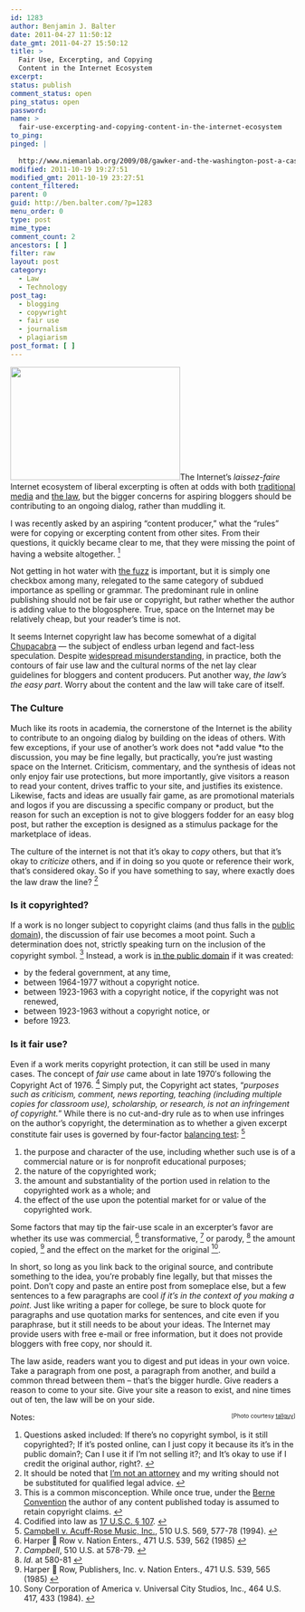 ```yaml
---
id: 1283
author: Benjamin J. Balter
date: 2011-04-27 11:50:12
date_gmt: 2011-04-27 15:50:12
title: >
  Fair Use, Excerpting, and Copying
  Content in the Internet Ecosystem
excerpt:
status: publish
comment_status: open
ping_status: open
password:
name: >
  fair-use-excerpting-and-copying-content-in-the-internet-ecosystem
to_ping:
pinged: |
  
  http://www.niemanlab.org/2009/08/gawker-and-the-washington-post-a-case-study-in-fair-use/
modified: 2011-10-19 19:27:51
modified_gmt: 2011-10-19 23:27:51
content_filtered:
parent: 0
guid: http://ben.balter.com/?p=1283
menu_order: 0
type: post
mime_type:
comment_count: 2
ancestors: [ ]
filter: raw
layout: post
category:
  - Law
  - Technology
post_tag:
  - blogging
  - copywright
  - fair use
  - journalism
  - plagiarism
post_format: [ ]
---
```

<img class="size-medium wp-image-1396 alignright" title="Copier" src="http://ben.balter.com/wp-content/uploads/2011/04/2146845610_ebd95e5f4e_b-300x200.jpg" alt="" width="300" height="200" />The Internet’s *laissez-faire* Internet ecosystem of liberal excerpting is often at odds with both [traditional][1] [media][2] and [the law][3], but the bigger concerns for aspiring bloggers should be contributing to an ongoing dialog, rather than muddling it.

I was recently asked by an aspiring “content producer,” what the “rules” were for copying or excerpting content from other sites. From their questions, it quickly became clear to me, that they were missing the point of having a website altogether. <a class="simple-footnote" title="Questions asked included: If there&#8217;s no copyright symbol, is it still copyrighted?; If it&#8217;s posted online, can I just copy it because its it&#8217;s in the public domain?; Can I use it if I&#8217;m not selling it?; and It&#8217;s okay to use if I credit the original author, right?." id="return-note-2020-1" href="#note-2020-1"><sup>1</sup></a>

Not getting in hot water with [the fuzz][4] is important, but it is simply one checkbox among many, relegated to the same category of subdued importance as spelling or grammar. The predominant rule in online publishing should not be fair use or copyright, but rather whether the author is adding value to the blogosphere. True, space on the Internet may be relatively cheap, but your reader’s time is not.

It seems Internet copyright law has become somewhat of a digital [Chupacabra][5] — the subject of endless urban legend and fact-less speculation. Despite [widespread misunderstanding][6], in practice, both the contours of fair use law and the cultural norms of the net lay clear guidelines for bloggers and content producers. Put another way, *the law’s the easy part*. Worry about the content and the law will take care of itself.

<!--more-->

### The Culture

Much like its roots in academia, the cornerstone of the Internet is the ability to contribute to an ongoing dialog by building on the ideas of others. With few exceptions, if your use of another’s work does not *add value *to the discussion, you may be fine legally, but practically, you’re just wasting space on the Internet. Criticism, commentary, and the synthesis of ideas not only enjoy fair use protections, but more importantly, give visitors a reason to read your content, drives traffic to your site, and justifies its existence. Likewise, facts and ideas are usually fair game, as are promotional materials and logos if you are discussing a specific company or product, but the reason for such an exception is not to give bloggers fodder for an easy blog post, but rather the exception is designed as a stimulus package for the marketplace of ideas.

The culture of the internet is not that it’s okay to *copy* others, but that it’s okay to *criticize* others, and if in doing so you quote or reference their work, that’s considered okay. So if you have something to say, where exactly does the law draw the line? <a class="simple-footnote" title="It should be noted that I&#8217;m not an attorney and my writing should not be&nbsp;substituted&nbsp;for qualified legal advice." id="return-note-2020-2" href="#note-2020-2"><sup>2</sup></a>

### Is it copyrighted?

If a work is no longer subject to copyright claims (and thus falls in the [public domain][7]), the discussion of fair use becomes a moot point. Such a determination does not, strictly speaking turn on the inclusion of the copyright symbol. <a class="simple-footnote" title="This is a common misconception. While once true, under the Berne Convention the author of any content published today is assumed to retain copyright claims." id="return-note-2020-3" href="#note-2020-3"><sup>3</sup></a> Instead, a work is [in the public domain][8] if it was created:

*   by the federal government, at any time,
*   between 1964-1977 without a copyright notice.
*   between 1923-1963 with a copyright notice, if the copyright was not renewed,
*   between 1923-1963 without a copyright notice, or
*   before 1923.

### Is it fair use?

Even if a work merits copyright protection, it can still be used in many cases. The concept of *fair use* came about in late 1970′s following the Copyright Act of 1976. <a class="simple-footnote" title="Codified into law as 17 U.S.C. § 107." id="return-note-2020-4" href="#note-2020-4"><sup>4</sup></a> Simply put, the Copyright act states, “*purposes such as criticism, comment, news reporting, teaching (including multiple copies for classroom use), scholarship, or research, is not an infringement of copyright.*” While there is no cut-and-dry rule as to when use infringes on the author’s copyright, the determination as to whether a given excerpt constitute fair uses is governed by four-factor [balancing test][9]: <a class="simple-footnote" title="Campbell v. Acuff-Rose Music, Inc., 510 U.S. 569, 577-78 (1994)." id="return-note-2020-5" href="#note-2020-5"><sup>5</sup></a>

1.  the purpose and character of the use, including whether such use is of a commercial nature or is for nonprofit educational purposes;
2.  the nature of the copyrighted work;
3.  the amount and substantiality of the portion used in relation to the copyrighted work as a whole; and
4.  the effect of the use upon the potential market for or value of the copyrighted work.

Some factors that may tip the fair-use scale in an excerpter’s favor are whether its use was commercial, <a class="simple-footnote" title="Harper  Row v. Nation Enters., 471 U.S. 539, 562 (1985)" id="return-note-2020-6" href="#note-2020-6"><sup>6</sup></a> transformative, <a class="simple-footnote" title="Campbell, 510 U.S. at 578-79." id="return-note-2020-7" href="#note-2020-7"><sup>7</sup></a> or parody, <a class="simple-footnote" title="Id. at 580-81" id="return-note-2020-8" href="#note-2020-8"><sup>8</sup></a> the amount copied, <a class="simple-footnote" title="Harper  Row, Publishers, Inc. v. Nation Enters., 471 U.S. 539, 565 (1985)" id="return-note-2020-9" href="#note-2020-9"><sup>9</sup></a> and the effect on the market for the original <a class="simple-footnote" title="Sony Corporation of America v. Universal City Studios, Inc., 464 U.S. 417, 433 (1984)." id="return-note-2020-10" href="#note-2020-10"><sup>10</sup></a>.

In short, so long as you link back to the original source, and contribute something to the idea, you’re probably fine legally, but that misses the point. Don’t copy and paste an entire post from someplace else, but a few sentences to a few paragraphs are cool *if it’s in the context of you making a point*. Just like writing a paper for college, be sure to block quote for paragraphs and use quotation marks for sentences, and cite even if you paraphrase, but it still needs to be about your ideas. The Internet may provide users with free e-mail or free information, but it does not provide bloggers with free copy, nor should it.

The law aside, readers want you to digest and put ideas in your own voice. Take a paragraph from one post, a paragraph from another, and build a common thread between them – that’s the bigger hurdle. Give readers a reason to come to your site. Give your site a reason to exist, and nine times out of ten, the law will be on your side.

<div style="float: right; font-size: 10px;">
  [Photo courtesy <a href="http://www.flickr.com/photos/talllguy/2146845610/">tallguy</a>]
</div>

<div class="simple-footnotes">
  <p class="notes">
    Notes:
  </p>
  
  <ol>
    <li id="note-2020-1">
      Questions asked included: If there’s no copyright symbol, is it still copyrighted?; If it’s posted online, can I just copy it because its it’s in the public domain?; Can I use it if I’m not selling it?; and It’s okay to use if I credit the original author, right?. <a href="#return-note-2020-1">↩</a>
    </li>
    <li id="note-2020-2">
      It should be noted that <a href="http://ben.balter.com/fine-print/">I’m not an attorney</a> and my writing should not be substituted for qualified legal advice. <a href="#return-note-2020-2">↩</a>
    </li>
    <li id="note-2020-3">
      This is a common misconception. While once true, under the <a href="http://en.wikipedia.org/wiki/Berne_Convention_for_the_Protection_of_Literary_and_Artistic_Works">Berne Convention</a> the author of any content published today is assumed to retain copyright claims. <a href="#return-note-2020-3">↩</a>
    </li>
    <li id="note-2020-4">
      Codified into law as <a href="http://www.law.cornell.edu/uscode/17/107.html">17 U.S.C. § 107</a>. <a href="#return-note-2020-4">↩</a>
    </li>
    <li id="note-2020-5">
      <a href="http://caselaw.lp.findlaw.com/scripts/getcase.pl?court=usvol=510invol=569">Campbell v. Acuff-Rose Music, Inc.</a>, 510 U.S. 569, 577-78 (1994). <a href="#return-note-2020-5">↩</a>
    </li>
    <li id="note-2020-6">
      Harper  Row v. Nation Enters., 471 U.S. 539, 562 (1985) <a href="#return-note-2020-6">↩</a>
    </li>
    <li id="note-2020-7">
      <em>Campbell</em>, 510 U.S. at 578-79. <a href="#return-note-2020-7">↩</a>
    </li>
    <li id="note-2020-8">
      <em>Id.</em> at 580-81 <a href="#return-note-2020-8">↩</a>
    </li>
    <li id="note-2020-9">
      Harper  Row, Publishers, Inc. v. Nation Enters., 471 U.S. 539, 565 (1985) <a href="#return-note-2020-9">↩</a>
    </li>
    <li id="note-2020-10">
      Sony Corporation of America v. Universal City Studios, Inc., 464 U.S. 417, 433 (1984). <a href="#return-note-2020-10">↩</a>
    </li>
  </ol>
</div>

 [1]: http://www.washingtonpost.com/wp-dyn/content/article/2009/07/31/AR2009073102476.html
 [2]: http://www.niemanlab.org/2009/08/gawker-and-the-washington-post-a-case-study-in-fair-use/
 [3]: http://ilt.eff.org/index.php/Copyright:_Fair_Use
 [4]: http://www.hulu.com/watch/13576/hot-fuzz-chase
 [5]: http://redvsblue.com/archive/episode.php?id=89
 [6]: http://www.llrx.com/features/bloggersbeware.htm
 [7]: http://www.law.duke.edu/cspd/comics/zoomcomic.html
 [8]: http://www.unc.edu/~unclng/public-d.htm
 [9]: http://en.wikipedia.org/wiki/Balancing_test